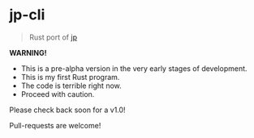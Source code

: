 # jp-cli

>Rust port of [jp](https://github.com/therealklanni/jp)

**WARNING!**
- This is a pre-alpha version in the very early stages of development.
- This is my first Rust program.
- The code is terrible right now.
- Proceed with caution.

Please check back soon for a v1.0!

Pull-requests are welcome!
